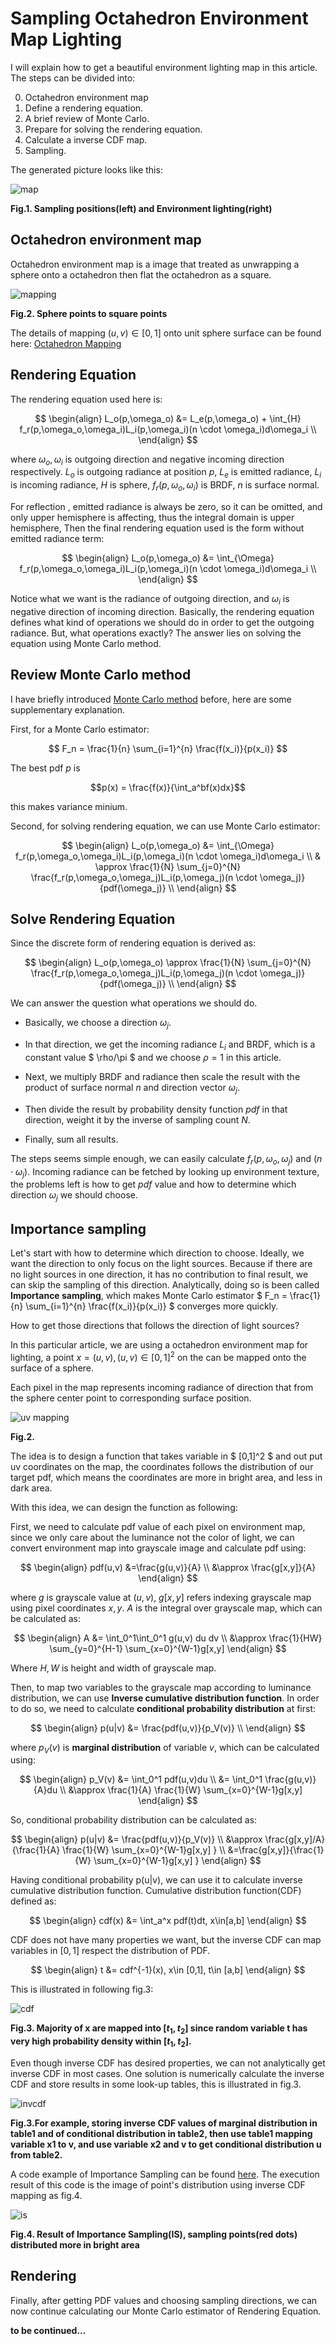 <head>
    <script src="https://cdn.mathjax.org/mathjax/latest/MathJax.js?config=TeX-AMS-MML_HTMLorMML" type="text/javascript"></script>
    <script type="text/x-mathjax-config">
        MathJax.Hub.Config({
            tex2jax: {
            skipTags: ['script', 'noscript', 'style', 'textarea', 'pre'],
            inlineMath: [['$','$']]
            }
        });
    </script>
</head>

# Sampling Octahedron Environment Map Lighting

I will explain how to get a beautiful environment lighting map in this article.
The steps can be divided into: 

0. Octahedron environment map
1. Define a rendering equation.
2. A brief review of Monte Carlo.
3. Prepare for solving the rendering equation.
4. Calculate a inverse CDF map.
5. Sampling.

The generated picture looks like this:

![map](./envlight.png)

**Fig.1. Sampling positions(left) and Environment lighting(right)**

## Octahedron environment map

Octahedron environment map is a image that treated as unwrapping a sphere onto a octahedron 
then flat the octahedron as a square.

![mapping](./mapping.png)

**Fig.2. Sphere points to square points**

The details of mapping $(u,v) \in [0,1]$ onto unit sphere surface can be found here:
[Octahedron Mapping](https://pbr-book.org/4ed/Geometry_and_Transformations/Spherical_Geometry#x3-Equal-AreaMapping)

## Rendering Equation

The rendering equation used here is:

$$
\begin{align}
    L_o(p,\omega_o) &= L_e(p,\omega_o) + \int_{H} f_r(p,\omega_o,\omega_i)L_i(p,\omega_i)(n \cdot \omega_i)d\omega_i  \\
\end{align}
$$

where $\omega_o,\omega_i$ is outgoing direction and negative incoming direction respectively. 
$L_o$ is outgoing radiance at position $p$, $L_e$ is emitted radiance, $L_i$ is incoming radiance,
$H$  is sphere, $f_r(p,\omega_o,\omega_i)$ is BRDF, $n$ is surface normal.


For reflection , emitted radiance is always be zero, so it can be omitted, and only upper hemisphere is affecting,
thus the integral domain is upper hemisphere, Then the final rendering equation used is the form without emitted radiance term:

$$
\begin{align}
    L_o(p,\omega_o) &=  \int_{\Omega} f_r(p,\omega_o,\omega_i)L_i(p,\omega_i)(n \cdot \omega_i)d\omega_i  \\
\end{align}
$$

Notice what we want is the radiance of outgoing direction, and $\omega_i$ is negative direction of incoming direction.
Basically, the rendering equation defines what kind of operations we should do in order to get the outgoing radiance.
But, what operations exactly? The answer lies on solving the equation using Monte Carlo method.

## Review Monte Carlo method

I have briefly introduced [Monte Carlo method](https://waizui.github.io/posts/monte_carlo/monte_carlo.html) before, here are some supplementary explanation.

First, for a Monte Carlo estimator:

$$ F_n = \frac{1}{n} \sum_{i=1}^{n} \frac{f(x_i)}{p(x_i)} $$

The best pdf $p$ is 

$$p(x) = \frac{f(x)}{\int_a^bf(x)dx}$$

this makes variance minium.

Second, for solving rendering equation, we can use Monte Carlo estimator:

$$
\begin{align}
    L_o(p,\omega_o) &=  \int_{\Omega} f_r(p,\omega_o,\omega_i)L_i(p,\omega_i)(n \cdot \omega_i)d\omega_i  \\
            & \approx \frac{1}{N} \sum_{j=0}^{N} \frac{f_r(p,\omega_o,\omega_j)L_i(p,\omega_j)(n \cdot \omega_j)}{pdf(\omega_j)} \\
\end{align}
$$

## Solve Rendering Equation
Since the discrete form of rendering equation is derived as:

$$
\begin{align}
    L_o(p,\omega_o) \approx \frac{1}{N} \sum_{j=0}^{N} \frac{f_r(p,\omega_o,\omega_j)L_i(p,\omega_j)(n \cdot \omega_j)}{pdf(\omega_j)} \\
\end{align}
$$

We can answer the question  what operations we should do. 

- Basically, we choose a direction $\omega_j$.

- In that direction, we get the incoming radiance $L_i$ and BRDF, which is a constant value $ \rho/\pi $ and we choose $\rho =1$
in this article. 

- Next, we multiply BRDF and radiance then scale the result with the product of surface normal $n$ and direction vector $\omega_j$.

- Then divide the result by probability density function $pdf$ in that direction, weight it by the inverse of sampling count $N$.

- Finally, sum all results.

The steps seems simple enough, we can easily calculate  $f_r(p,\omega_o,\omega_j)$ and $(n \cdot \omega_j)$. 
Incoming radiance can be fetched by looking up environment texture, the problems left is how to get $pdf$ value and 
how to determine which direction $\omega_j$ we should choose.

## Importance sampling

Let's start with how to determine which direction to choose. Ideally, we want the direction to only focus on the light sources.
Because if there are no light sources in one direction, it has no contribution to final result, we can skip the sampling of this direction. 
Analytically, doing so is been called **Importance sampling**,
which makes  Monte Carlo estimator $ F_n = \frac{1}{n} \sum_{i=1}^{n} \frac{f(x_i)}{p(x_i)} $ converges more quickly.

How to get those directions that follows the direction of light sources? 

In this particular article, we are using a octahedron environment map for lighting, a point $x=(u,v), (u,v)\in[0,1]^2$ 
on the can be mapped onto the surface of a sphere.

Each pixel in the map represents incoming radiance of direction that from the sphere center point to corresponding surface position.

![uv mapping](./uv_mapping.png)

**Fig.2.**

The idea is to design a function that takes variable in $ [0,1]^2 $ and out put uv coordinates on the map,
the coordinates follows the distribution of our target pdf, which means the coordinates are more in bright area, and less in dark area.

With this idea, we can design the function as following:

First, we need to calculate pdf value of each pixel on environment map, since we only care about the luminance not the color of light,
we can convert environment map into grayscale image and calculate pdf using:

$$
\begin{align}
    pdf(u,v) &=\frac{g(u,v)}{A} \\
             &\approx \frac{g[x,y]}{A}
\end{align}
$$

where  $g$ is grayscale value at $(u,v)$, $g[x,y]$ refers indexing grayscale map using pixel coordinates $x,y$. 
$A$ is the integral over grayscale map, which can be calculated as:

$$
\begin{align}
    A  &= \int_0^1\int_0^1 g(u,v) du dv \\
       &\approx \frac{1}{HW} \sum_{y=0}^{H-1} \sum_{x=0}^{W-1}g[x,y]
\end{align}
$$

Where $H,W$ is height and width of grayscale map.

Then, to map two variables to the grayscale map according to luminance distribution, we can use **Inverse cumulative distribution function**.
In order to do so, we need to calculate **conditional probability distribution** at first:

$$
\begin{align}
    p(u|v) &= \frac{pdf(u,v)}{p_V(v)}  \\
\end{align}
$$

where $p_V(v)$ is **marginal distribution** of variable $v$, which can be calculated using:

$$
\begin{align}
    p_V(v) &= \int_0^1 pdf(u,v)du \\
           &= \int_0^1 \frac{g(u,v)}{A}du \\
           &\approx \frac{1}{A} \frac{1}{W} \sum_{x=0}^{W-1}g[x,y]
\end{align}
$$

So, conditional probability distribution can be calculated as:

$$
\begin{align}
    p(u|v) &= \frac{pdf(u,v)}{p_V(v)}  \\
           &\approx \frac{g[x,y]/A}{\frac{1}{A} \frac{1}{W} \sum_{x=0}^{W-1}g[x,y] } \\
           &=\frac{g[x,y]}{\frac{1}{W} \sum_{x=0}^{W-1}g[x,y] }
\end{align}
$$

Having conditional probability p(u|v), we can use it to calculate inverse cumulative distribution function.
Cumulative distribution function(CDF) defined as:

$$
\begin{align}
    cdf(x) &= \int_a^x pdf(t)dt, x\in[a,b]
\end{align}
$$

CDF does not have many properties we want, but the inverse CDF can map variables in $[0,1]$ respect the distribution of PDF.

$$
\begin{align}
    t &=  cdf^{-1}(x), x\in [0,1], t\in [a,b]
\end{align}
$$

This is illustrated in following fig.3:

![cdf](./cdf.png)

**Fig.3. Majority of x are mapped into $[t_1,t_2]$ since random variable t has very high probability density within $[t_1,t_2]$.**

Even though inverse CDF has desired properties, we can not analytically get inverse CDF in most cases.
One solution is numerically calculate the inverse CDF and store results in some look-up tables, this is illustrated in fig.3. 

![invcdf](./invcdf.png)

**Fig.3.For example, storing inverse CDF values of marginal distribution in table1 and of conditional distribution in table2, 
then use table1 mapping variable x1 to v, and use variable x2 and v to get conditional distribution u from table2.**

A code example of Importance Sampling can be found [here](https://github.com/waizui/rs-sampler/blob/main/src/envmap.rs#L265).
The execution result of this code is the image of point's distribution using inverse CDF mapping as fig.4.

![is](./importance.png)

**Fig.4. Result of Importance Sampling(IS), sampling points(red dots) distributed more in bright area**

## Rendering

Finally, after getting PDF values and choosing sampling directions, we can now continue calculating our Monte Carlo estimator
of Rendering Equation.

**to be continued...**
